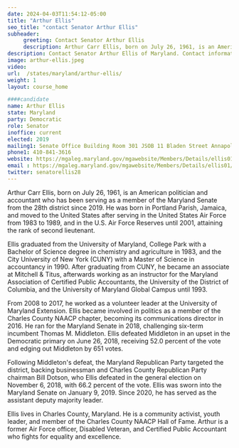 ```yaml
---
date: 2024-04-03T11:54:12-05:00
title: "Arthur Ellis"
seo_title: "contact Senator Arthur Ellis"
subheader:
     greeting: Contact Senator Arthur Ellis
     description: Arthur Carr Ellis, born on July 26, 1961, is an American politician and accountant who has been serving as a member of the Maryland Senate from the 28th district since 2019.
description: Contact Senator Arthur Ellis of Maryland. Contact information for Arthur Ellis includes email address, phone number, and mailing address.
image: arthur-ellis.jpeg
video:
url:  /states/maryland/arthur-ellis/
weight: 1
layout: course_home

####candidate
name: Arthur Ellis
state: Maryland
party: Democratic
role: Senator
inoffice: current
elected: 2019
mailing1: Senate Office Building Room 301 JSOB 11 Bladen Street Annapolis, MD 21401
phone1: 410-841-3616
website: https://mgaleg.maryland.gov/mgawebsite/Members/Details/ellis01/
email : https://mgaleg.maryland.gov/mgawebsite/Members/Details/ellis01/
twitter: senatorellis28
---
```


Arthur Carr Ellis, born on July 26, 1961, is an American politician and accountant who has been serving as a member of the Maryland Senate from the 28th district since 2019. He was born in Portland Parish, Jamaica, and moved to the United States after serving in the United States Air Force from 1983 to 1989, and in the U.S. Air Force Reserves until 2001, attaining the rank of second lieutenant.

Ellis graduated from the University of Maryland, College Park with a Bachelor of Science degree in chemistry and agriculture in 1983, and the City University of New York (CUNY) with a Master of Science in accountancy in 1990. After graduating from CUNY, he became an associate at Mitchell & Titus, afterwards working as an instructor for the Maryland Association of Certified Public Accountants, the University of the District of Columbia, and the University of Maryland Global Campus until 1993.

From 2008 to 2017, he worked as a volunteer leader at the University of Maryland Extension. Ellis became involved in politics as a member of the Charles County NAACP chapter, becoming its communications director in 2016. He ran for the Maryland Senate in 2018, challenging six-term incumbent Thomas M. Middleton. Ellis defeated Middleton in an upset in the Democratic primary on June 26, 2018, receiving 52.0 percent of the vote and edging out Middleton by 651 votes.

Following Middleton's defeat, the Maryland Republican Party targeted the district, backing businessman and Charles County Republican Party chairman Bill Dotson, who Ellis defeated in the general election on November 6, 2018, with 66.2 percent of the vote. Ellis was sworn into the Maryland Senate on January 9, 2019. Since 2020, he has served as the assistant deputy majority leader.

Ellis lives in Charles County, Maryland. He is a community activist, youth leader, and member of the Charles County NAACP Hall of Fame. Arthur is a former Air Force officer, Disabled Veteran, and Certified Public Accountant who fights for equality and excellence.
